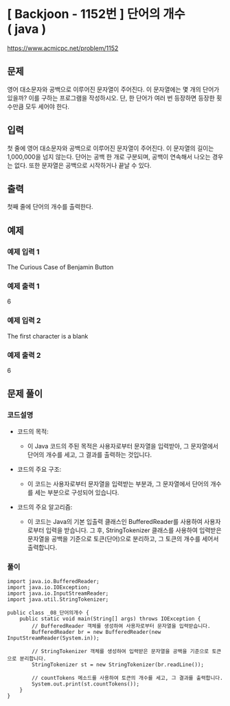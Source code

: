 # \[ Backjoon - 1152번 \] 단어의 개수 ( java )

https://www.acmicpc.net/problem/1152

## 문제
영어 대소문자와 공백으로 이루어진 문자열이 주어진다. 이 문자열에는 몇 개의 단어가 있을까? 이를 구하는 프로그램을 작성하시오. 단, 한 단어가 여러 번 등장하면 등장한 횟수만큼 모두 세어야 한다.

## 입력

첫 줄에 영어 대소문자와 공백으로 이루어진 문자열이 주어진다. 이 문자열의 길이는 1,000,000을 넘지 않는다. 단어는 공백 한 개로 구분되며, 공백이 연속해서 나오는 경우는 없다. 또한 문자열은 공백으로 시작하거나 끝날 수 있다.

## 출력

첫째 줄에 단어의 개수를 출력한다.

## 예제
### 예제 입력 1

The Curious Case of Benjamin Button

### 예제 출력 1

6

### 예제 입력 2

 The first character is a blank

### 예제 출력 2

6




## 문제 풀이
### 코드설명
- 코드의 목적:
    
    - 이 Java 코드의 주된 목적은 사용자로부터 문자열을 입력받아, 그 문자열에서 단어의 개수를 세고, 그 결과를 출력하는 것입니다.
- 코드의 주요 구조:
    
    - 이 코드는 사용자로부터 문자열을 입력받는 부분과, 그 문자열에서 단어의 개수를 세는 부분으로 구성되어 있습니다.
- 코드의 주요 알고리즘:
    
    - 이 코드는 Java의 기본 입출력 클래스인 BufferedReader를 사용하여 사용자로부터 입력을 받습니다. 그 후, StringTokenizer 클래스를 사용하여 입력받은 문자열을 공백을 기준으로 토큰(단어)으로 분리하고, 그 토큰의 개수를 세어서 출력합니다.



### 풀이

```
import java.io.BufferedReader;
import java.io.IOException;
import java.io.InputStreamReader;
import java.util.StringTokenizer;

public class _08_단어의개수 {
    public static void main(String[] args) throws IOException {
        // BufferedReader 객체를 생성하여 사용자로부터 문자열을 입력받습니다.
        BufferedReader br = new BufferedReader(new InputStreamReader(System.in));

        // StringTokenizer 객체를 생성하여 입력받은 문자열을 공백을 기준으로 토큰으로 분리합니다.
        StringTokenizer st = new StringTokenizer(br.readLine());

        // countTokens 메소드를 사용하여 토큰의 개수를 세고, 그 결과를 출력합니다.
        System.out.print(st.countTokens());
    }
}
```

